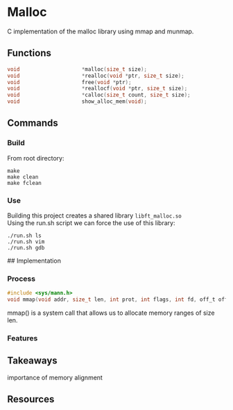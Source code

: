 # Malloc
C implementation of the malloc library using mmap and munmap.  

## Functions
```c
void					*malloc(size_t size);
void					*realloc(void *ptr, size_t size);
void					free(void *ptr);
void					*reallocf(void *ptr, size_t size);
void					*calloc(size_t count, size_t size);
void					show_alloc_mem(void);
```

## Commands
### Build
From root directory:
```
make
make clean
make fclean
```
### Use
Building this project creates a shared library ```libft_malloc.so```  
Using the run.sh script we can force the use of this library:  
```
./run.sh ls
./run.sh vim
./run.sh gdb
```

## Implementation
### Process

```c
#include <sys/mann.h>
void mmap(void addr, size_t len, int prot, int flags, int fd, off_t offset);
```

mmap() is a system call that allows us to allocate memory ranges of size len.


### Features

## Takeaways
importance of memory alignment

## Resources
